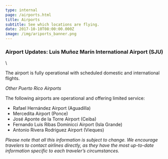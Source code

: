 ```yaml
---
type: internal
page: /airports.html
title: Airports
subtitle: See which locations are flying.
date: 2017-10-10T08:00:00.000Z
image: /img/ariports_banner.png
---
```


### **Airport Updates:** Luis Muñoz Marín International Airport (SJU)
\


The airport is fully operational with scheduled domestic and international flights.

*Other Puerto Rico Airports*

The following airports are operational and offering limited service:

*   Rafael Hernández Airport (Aguadilla)
*   Mercedita Airport (Ponce)
*   José Aponte de la Torre Airport (Ceiba)
*   Fernando Luis Ribas Dominicci Airport (Isla Grande)
*   Antonio Rivera Rodriguez Airport (Vieques)

*Please note that all this information is subject to change. We encourage travelers to contact airlines directly, as they have the most up-to-date information specific to each traveler’s circumstances.*
